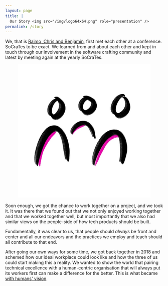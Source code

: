 ```yaml
---
layout: page
title: |
  Our Story <img src="/img/logo64x64.png" role="presentation" />
permalink: /story
---
```


We, that is [Raimo, Chris and Benjamin](/humans), first met each other at a conference. SoCraTes to be exact. We learned
from and about each other and kept in touch through our involvement in the software crafting community
and latest by meeting again at the yearly SoCraTes.

<figure>
  <img src="/img/people.jpg" class="mx-auto d-block col-6" alt="Three figures, standing side-by-side">
</figure>

Soon enough, we got the chance to work together on a project, and we took it. It was there that we found out that we not only
enjoyed working together and that we worked together well, but most importantly that we also had similar views on the people-side of how tech products should be built.

Fundamentally, it was clear to us, that people should *always* be front and center and all our endeavors and the practices we employ and teach should all contribute to that end.

After going our own ways for some time, we got back together in 2018 and schemed how our ideal workplace could look like and how the three of us could start making this a reality. We wanted to show the world that pairing technical excellence with a human-centric organisation that will always put its workers first can make a difference for the better. This is what became [with humans' vision](/vision).
